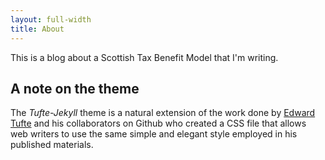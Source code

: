 ```yaml
---
layout: full-width
title: About
---
```


This is a blog about a Scottish Tax Benefit Model that I'm writing. 

## A note on the theme

The *Tufte-Jekyll* theme is a natural extension of the work done by [Edward Tufte](https://github.com/edwardtufte/tufte-css) and his collaborators on Github who created a CSS file that allows web writers to use the same simple and elegant style employed in his published materials.


